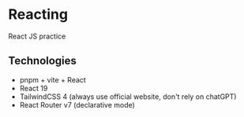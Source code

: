 # Reacting

React JS practice

## Technologies

- pnpm + vite + React
- React 19
- TailwindCSS 4 (always use official website, don't rely on chatGPT)
- React Router v7 (declarative mode)